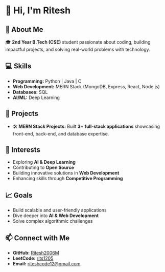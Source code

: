 # 👋 Hi, I'm **Ritesh**  

## 🚀 About Me  
🎓 **2nd Year B.Tech (CSE)** student passionate about coding, building impactful projects, and solving real-world problems with technology.  

## 💻 Skills  
- **Programming:** Python | Java | C  
- **Web Development:** MERN Stack (MongoDB, Express, React, Node.js)  
- **Databases:** SQL  
- **AI/ML:** Deep Learning  

## 🌟 Projects  
- 🛠️ **MERN Stack Projects:** Built **3+ full-stack applications** showcasing front-end, back-end, and database expertise.  

## 👀 Interests  
- Exploring **AI & Deep Learning**  
- Contributing to **Open Source**
- Building innovative solutions in **Web Development**
- Enhancing skills through **Competitive Programming**  

## 📈 Goals  
- Build scalable and user-friendly applications  
- Dive deeper into **AI & Web Development**  
- Solve complex algorithmic challenges 

## 📫 Connect with Me  
- **GitHub:** [Ritesh2006M](https://github.com/Ritesh2006M)  
- **LeetCode:** [rits1205](https://leetcode.com/u/rits1205/)  
- **Email:** [riteshcode12@gmail.com](mailto:riteshcode12@gmail.com)  
